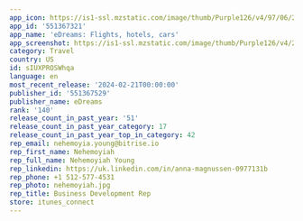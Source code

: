 ```yaml
---
app_icon: https://is1-ssl.mzstatic.com/image/thumb/Purple126/v4/97/06/20/9706207e-8245-5ef8-fd20-3c4d9608e2e1/AppIcon-0-1x_U007emarketing-0-10-0-85-220-0.png/1024x1024bb.png
app_id: '551367321'
app_name: 'eDreams: Flights, hotels, cars'
app_screenshot: https://is1-ssl.mzstatic.com/image/thumb/Purple126/v4/23/ed/f5/23edf5a5-7312-62b5-ee2f-86abe6fa2c6c/3aed15a4-ab6d-4563-88f0-246a07859d2a_1-6.5_inch_-_iPhone_XS_Max-home___6_5.png/1242x2688bb.png
category: Travel
country: US
id: sIUXPROSWhqa
language: en
most_recent_release: '2024-02-21T00:00:00'
publisher_id: '551367529'
publisher_name: eDreams
rank: '140'
release_count_in_past_year: '51'
release_count_in_past_year_category: 17
release_count_in_past_year_top_in_category: 42
rep_email: nehemoyia.young@bitrise.io
rep_first_name: Nehemoyiah
rep_full_name: Nehemoyiah Young
rep_linkedin: https://uk.linkedin.com/in/anna-magnussen-0977131b
rep_phone: +1 512-577-4531
rep_photo: nehemoyiah.jpg
rep_title: Business Development Rep
store: itunes_connect
---
```

